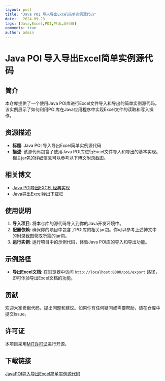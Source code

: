 ```yaml
---
layout: post
title: "Java POI 导入导出Excel简单实例源代码"
date:   2024-09-28
tags: [Java,Excel,POI,导出,源代码]
comments: true
author: admin
---
```

# Java POI 导入导出Excel简单实例源代码

## 简介

本仓库提供了一个使用Java POI库进行Excel文件导入和导出的简单实例源代码。该实例展示了如何利用POI库在Java应用程序中实现Excel文件的读取和写入操作。

## 资源描述

- **标题**: Java POI 导入导出Excel简单实例源代码
- **描述**: 该源代码包含了使用Java POI库进行Excel文件导入和导出的基本实现。相关jar包的详细信息可以参考以下博文附录截图。

## 相关博文

- [Java POI导出EXCEL经典实现](http://blog.csdn.net/evangel_z/article/details/7332535)
- [Java导出Excel弹出下载框](http://blog.csdn.net/evangel_z/article/details/7332535)

## 使用说明

1. **导入项目**: 将本仓库的源代码导入到你的Java开发环境中。
2. **配置依赖**: 确保你的项目中包含了POI库的相关jar包。你可以参考上述博文中的附录截图获取所需的jar包。
3. **运行实例**: 运行项目中的示例代码，体验Java POI库的导入和导出功能。

## 示例路径

- **导出Excel文档**: 在浏览器中访问 `http://localhost:8080/poi/export` 路径，即可体验导出Excel文档的功能。

## 贡献

欢迎大家贡献代码，提出问题和建议。如果你有任何疑问或需要帮助，请在仓库中提交Issue。

## 许可证

本项目采用[MIT许可证](LICENSE)进行开源。

## 下载链接

[JavaPOI导入导出Excel简单实例源代码](https://pan.quark.cn/s/bdf8094e7b18)